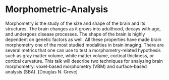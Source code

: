 # Morphometric-Analysis
Morphometry is the study of the size and shape of the brain and its structures. 
The brain changes as it grows into adulthood, decays with age, and undergoes disease processes. 
The shape of the brain is highly dependent on genetic factors as well.
All these properties have made brain morphometry one of the most studied modalities in brain imaging. 
There are several metrics that one can use to test a morphometry-related hypothesis such as gray matter volume, 
white matter volume, cortical thickness, or cortical curvature. 
This talk will describe two techniques for analyzing brain morphometry: voxel-based morphometry (VBM) and surface-based analysis (SBA). 
[Douglas N. Greve]
